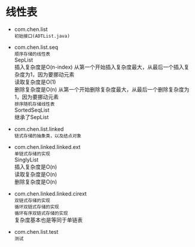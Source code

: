 线性表
=======

* com.chen.list  
`初始接口(ADTList.java)`  

* com.chen.list.seq  
`顺序存储的线性表`  
	SepList  
	插入复杂度是O(n-index)  从第一个开始插入复杂度最大，从最后一个插入复杂度为1，因为要挪动元素  
	读取复杂度是O(1)  
	删除复杂度是O(n)		从第一个开始删除复杂度最大，从最后一个删除复杂度为1，因为要挪动元素   
`排序随机存储线性表`  
	SortedSeqList  
	继承了SepList  

* com.chen.list.linked    
`链式存储的抽象类，以及结点对象`  

* com.chen.linked.linked.ext    
`单链式存储的实现`  
	SinglyList  
	插入复杂度是O(n)  
	读取复杂度是O(n)  
	删除复杂度是O(n)  

* com.chen.linked.linked.cirext  
`双链式存储的实现`  
`循环双链式存储的实现`  
`循环有序双链式存储的实现`  
	复杂度基本也是等同于单链表  

* com.chen.list.test  
`测试`  
	